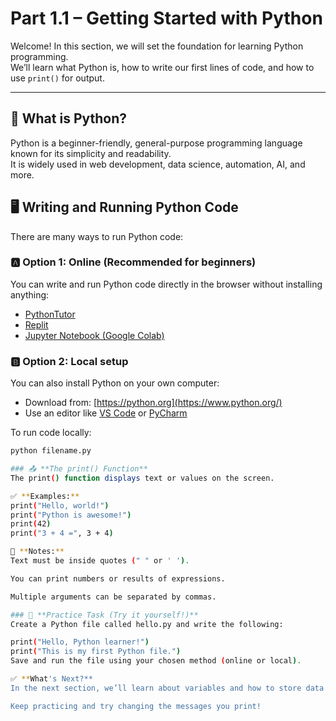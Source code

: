 # Part 1.1 – Getting Started with Python

Welcome! In this section, we will set the foundation for learning Python programming.  
We’ll learn what Python is, how to write our first lines of code, and how to use `print()` for output.

---

## 🐍 What is Python?

Python is a beginner-friendly, general-purpose programming language known for its simplicity and readability.  
It is widely used in web development, data science, automation, AI, and more.


## 🖥️ Writing and Running Python Code

There are many ways to run Python code:

### 🅰 Option 1: Online (Recommended for beginners)
You can write and run Python code directly in the browser without installing anything:

- [PythonTutor](https://pythontutor.com/)
- [Replit](https://replit.com/)
- [Jupyter Notebook (Google Colab)](https://colab.research.google.com/)

### 🅱 Option 2: Local setup
You can also install Python on your own computer:

- Download from: [https://python.org](https://www.python.org/)
- Use an editor like [VS Code](https://code.visualstudio.com/) or [PyCharm](https://www.jetbrains.com/pycharm/)

To run code locally:
```bash
python filename.py

### 📤 **The print() Function**
The print() function displays text or values on the screen.

✅ **Examples:**
print("Hello, world!")
print("Python is awesome!")
print(42)
print("3 + 4 =", 3 + 4)

🧠 **Notes:**
Text must be inside quotes (" " or ' ').

You can print numbers or results of expressions.

Multiple arguments can be separated by commas.

### 📝 **Practice Task (Try it yourself!)**
Create a Python file called hello.py and write the following:

print("Hello, Python learner!")
print("This is my first Python file.")
Save and run the file using your chosen method (online or local).

✅ **What's Next?**
In the next section, we’ll learn about variables and how to store data in them.

Keep practicing and try changing the messages you print!
